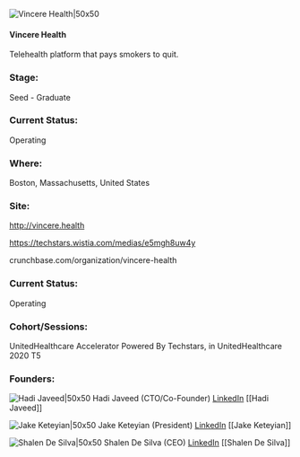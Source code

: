 

![Vincere Health|50x50](https://apimg.techstars.com/profiles/1657916122128_585537.png)

#### Vincere Health
Telehealth platform that pays smokers to quit.

### Stage: 
Seed - Graduate 

### Current Status: 
Operating

### Where:
Boston, Massachusetts, United States

### Site:
http://vincere.health

https://techstars.wistia.com/medias/e5mgh8uw4y

crunchbase.com/organization/vincere-health

### Current Status: 
Operating

### Cohort/Sessions: 
UnitedHealthcare Accelerator Powered By Techstars, in UnitedHealthcare 2020 T5

### Founders: 

![Hadi Javeed|50x50](https://apimg.techstars.com/connect/images/image_files/5f5ed802a36c11289900002d/original/hadi_profile.png) Hadi Javeed (CTO/Co-Founder) [LinkedIn](https://linkedin.com/in/hadijaveed) [[Hadi Javeed]]

![Jake Keteyian|50x50](https://apimg.techstars.com/connect/images/image_files/5f4e7beba36c11609e000067/original/Headshot.Jake.Keteyian.png) Jake Keteyian (President) [LinkedIn](https://linkedin.com/in/jacob-keteyian-57083917) [[Jake Keteyian]]

![Shalen De Silva|50x50](https://apimg.techstars.com/connect/images/image_files/5f5a4745a36c11289900000e/original/Screen_Shot_2020-09-10_at_10.31.37_AM.png) Shalen De Silva (CEO) [LinkedIn](https://linkedin.com/in/shalen-de-silva) [[Shalen De Silva]]


